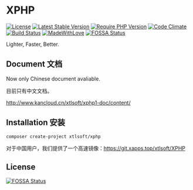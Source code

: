 # XPHP

[![License](https://poser.pugx.org/xtlsoft/xphp/license)](https://packagist.org/packages/xtlsoft/xphp)
[![Latest Stable Version](https://poser.pugx.org/xtlsoft/xphp/v/stable)](https://packagist.org/packages/xtlsoft/xphp)
[![Require PHP Version](https://img.shields.io/badge/PHP-5.4+-blue.svg)](https://php.net)
[![Code Climate](https://codeclimate.com/github/xtlsoft/XPHP/badges/gpa.svg)](https://codeclimate.com/github/xtlsoft/XPHP)
[![Build Status](https://travis-ci.org/xtlsoft/XPHP.svg?branch=master)](https://travis-ci.org/xtlsoft/XPHP)
[![MadeWithLove](https://img.shields.io/badge/Made%20with-love-yellowgreen.svg)](https://blog.xtlsoft.top)
[![FOSSA Status](https://app.fossa.io/api/projects/git%2Bgithub.com%2Fxtlsoft%2FXPHP.svg?type=shield)](https://app.fossa.io/projects/git%2Bgithub.com%2Fxtlsoft%2FXPHP?ref=badge_shield)

Lighter, Faster, Better.

## Document 文档

Now only Chinese document avaliable.

目前只有中文文档。

http://www.kancloud.cn/xtlsoft/xphp1-doc/content/

## Installation 安装

```shell
composer create-project xtlsoft/xphp
```

对于中国用户，我们提供了一个高速镜像：https://git.xapps.top/xtlsoft/XPHP


## License
[![FOSSA Status](https://app.fossa.io/api/projects/git%2Bgithub.com%2Fxtlsoft%2FXPHP.svg?type=large)](https://app.fossa.io/projects/git%2Bgithub.com%2Fxtlsoft%2FXPHP?ref=badge_large)